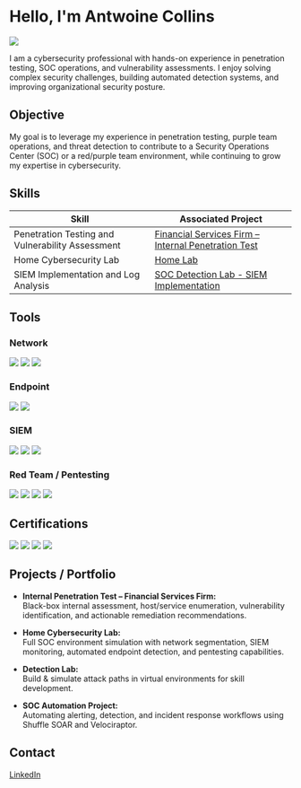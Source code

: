 # Hello, I'm Antwoine Collins
<a href="https://www.linkedin.com/in/antwoinecollins"><img src="https://img.shields.io/badge/-LinkedIn-0072b1?&style=for-the-badge&logo=linkedin&logoColor=white" /></a>

I am a cybersecurity professional with hands-on experience in penetration testing, SOC operations, and vulnerability assessments. I enjoy solving complex security challenges, building automated detection systems, and improving organizational security posture.

## Objective

My goal is to leverage my experience in penetration testing, purple team operations, and threat detection to contribute to a Security Operations Center (SOC) or a red/purple team environment, while continuing to grow my expertise in cybersecurity.

## Skills

| Skill                                         | Associated Project |
|-----------------------------------------------|------------------|
| Penetration Testing and Vulnerability Assessment | <a href="https://github.com/antwoinecollins/Asset-Management-Firm">Financial Services Firm – Internal Penetration Test</a> |
| Home Cybersecurity Lab | <a href="https://github.com/antwoinecollins/Home-Cybersecurity-Lab">Home Lab</a> |
| SIEM Implementation and Log Analysis          | <a href="https://github.com/antwoinecollins/SOC-Detection-Lab-SIEM-Implementation">SOC Detection Lab - SIEM Implementation</a> |

## Tools

### Network
<div>
    <img src="https://img.shields.io/badge/-Wireshark-1679A7?&style=for-the-badge&logo=Wireshark&logoColor=white" />
    <img src="https://img.shields.io/badge/-Suricata-EF3B2D?&style=for-the-badge&logo=Suricata&logoColor=white" />
    <img src="https://img.shields.io/badge/-Zeek-777BB4?&style=for-the-badge&logo=Zeek&logoColor=white" />
</div>

### Endpoint
<div>
    <img src="https://img.shields.io/badge/-Microsoft_Defender_for_Endpoint-00A4EF?&style=for-the-badge&logo=Microsoft&logoColor=white" />
    <img src="https://img.shields.io/badge/-Velociraptor-4B275F?&style=for-the-badge&logo=Velociraptor&logoColor=white" />
</div>

### SIEM
<div>
    <img src="https://img.shields.io/badge/-Microsoft_Sentinel-0078D4?&style=for-the-badge&logo=Microsoft&logoColor=white" />
    <img src="https://img.shields.io/badge/-Splunk-000000?&style=for-the-badge&logo=Splunk&logoColor=white" />
    <img src="https://img.shields.io/badge/-Elastic-005571?&style=for-the-badge&logo=Elastic&logoColor=white" />
</div>

### Red Team / Pentesting
<div>
    <img src="https://img.shields.io/badge/-Nmap-FF6C00?&style=for-the-badge&logo=Nmap&logoColor=white" />
    <img src="https://img.shields.io/badge/-BloodHound-4B275F?&style=for-the-badge&logoColor=white" />
    <img src="https://img.shields.io/badge/-Metasploit-FF0000?&style=for-the-badge&logo=Metasploit&logoColor=white" />
    <img src="https://img.shields.io/badge/-Burp_Suite-EE7624?&style=for-the-badge&logo=BurpSuite&logoColor=white" />
</div>

## Certifications
<div>
    <img src="https://img.shields.io/badge/-CompTIA_Security%2B-FF0000?&style=for-the-badge&logo=CompTIA&logoColor=white" />
    <img src="https://img.shields.io/badge/-Springboard_Cybersecurity-4B0082?&style=for-the-badge&logoColor=white" />
    <img src="https://img.shields.io/badge/-Springboard_Bootcamp-008080?&style=for-the-badge&logoColor=white" />
    <img src="https://img.shields.io/badge/-Google_Cybersecurity-4285F4?&style=for-the-badge&logo=Google&logoColor=white" />
</div>

## Projects / Portfolio
- **Internal Penetration Test – Financial Services Firm:**  
  Black-box internal assessment, host/service enumeration, vulnerability identification, and actionable remediation recommendations.

- **Home Cybersecurity Lab:**  
  Full SOC environment simulation with network segmentation, SIEM monitoring, automated endpoint detection, and pentesting capabilities.

- **Detection Lab:**  
  Build & simulate attack paths in virtual environments for skill development.

- **SOC Automation Project:**  
  Automating alerting, detection, and incident response workflows using Shuffle SOAR and Velociraptor.

## Contact
[LinkedIn](https://www.linkedin.com/in/antwoinecollins)
